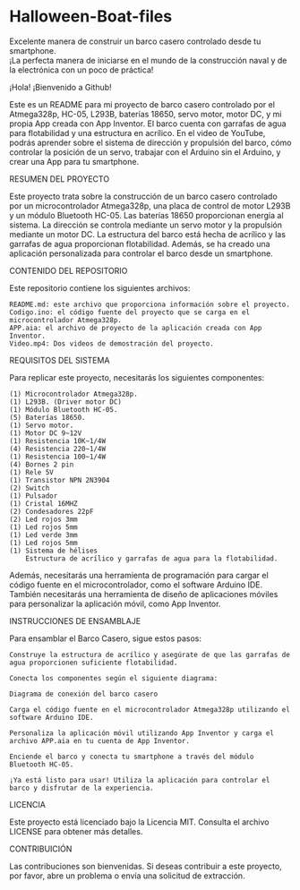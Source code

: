 # Halloween-Boat-files
Excelente manera de construir un barco casero controlado desde tu smartphone.   
¡La perfecta manera de iniciarse en el mundo de la construcción naval y de la electrónica con un poco de práctica!

¡Hola! ¡Bienvenido a Github!

Este es un README para mi proyecto de barco casero controlado por el Atmega328p, HC-05, L293B, baterías 18650, servo 
motor, motor DC, y mi propia App creada con App Inventor. El barco cuenta con garrafas de agua para flotabilidad y 
una estructura en acrílico. En el video de YouTube, podrás aprender sobre el sistema de dirección y propulsión del barco, 
cómo controlar la posición de un servo, trabajar con el Arduino sin el Arduino, y crear una App para tu smartphone.

RESUMEN DEL PROYECTO

Este proyecto trata sobre la construcción de un barco casero controlado por un microcontrolador Atmega328p, una placa de 
control de motor L293B y un módulo Bluetooth HC-05. Las baterías 18650 proporcionan energía al sistema. La dirección se 
controla mediante un servo motor y la propulsión mediante un motor DC. La estructura del barco está hecha de acrílico y 
las garrafas de agua proporcionan flotabilidad. Además, se ha creado una aplicación personalizada para controlar el barco 
desde un smartphone.

CONTENIDO DEL REPOSITORIO

Este repositorio contiene los siguientes archivos:

    README.md: este archivo que proporciona información sobre el proyecto.
    Codigo.ino: el código fuente del proyecto que se carga en el microcontrolador Atmega328p.
    APP.aia: el archivo de proyecto de la aplicación creada con App Inventor.
    Video.mp4: Dos videos de demostración del proyecto.

REQUISITOS DEL SISTEMA

Para replicar este proyecto, necesitarás los siguientes componentes:

    (1) Microcontrolador Atmega328p.
    (1) L293B. (Driver motor DC)
    (1) Módulo Bluetooth HC-05.
    (5) Baterías 18650.
    (1) Servo motor.
    (1) Motor DC 9~12V
    (1) Resistencia 10K~1/4W
    (4) Resistencia 220~1/4W
    (1) Resistencia 100~1/4W
    (4) Bornes 2 pin
    (1) Rele 5V
    (1) Transistor NPN 2N3904
    (2) Switch
    (1) Pulsador
    (1) Cristal 16MHZ
    (2) Condesadores 22pF
    (2) Led rojos 3mm
    (1) Led rojos 5mm
    (1) Led verde 3mm
    (1) Led rojos 5mm
    (1) Sistema de hélises
        Estructura de acrílico y garrafas de agua para la flotabilidad.

Además, necesitarás una herramienta de programación para cargar el código fuente en el microcontrolador, como el software Arduino IDE. 
También necesitarás una herramienta de diseño de aplicaciones móviles para personalizar la aplicación móvil, como App Inventor.

INSTRUCCIONES DE ENSAMBLAJE 

Para ensamblar el Barco Casero, sigue estos pasos:

    Construye la estructura de acrílico y asegúrate de que las garrafas de agua proporcionen suficiente flotabilidad.

    Conecta los componentes según el siguiente diagrama:

    Diagrama de conexión del barco casero

    Carga el código fuente en el microcontrolador Atmega328p utilizando el software Arduino IDE.

    Personaliza la aplicación móvil utilizando App Inventor y carga el archivo APP.aia en tu cuenta de App Inventor.

    Enciende el barco y conecta tu smartphone a través del módulo Bluetooth HC-05.

    ¡Ya está listo para usar! Utiliza la aplicación para controlar el barco y disfrutar de la experiencia.

LICENCIA

Este proyecto está licenciado bajo la Licencia MIT. Consulta el archivo LICENSE para obtener más detalles.

CONTRIBUICIÓN

Las contribuciones son bienvenidas. Si deseas contribuir a este proyecto, por favor, abre un problema o envía una solicitud de extracción.
